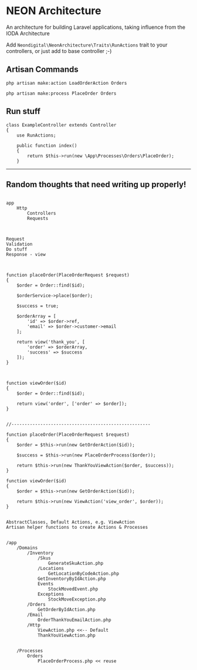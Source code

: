 # NEON Architecture
An architecture for building Laravel applications, taking influence from the IODA Architecture


Add `Neondigital\NeonArchitecture\Traits\RunActions` trait to your controllers, or just add to base controller ;-)

## Artisan Commands

```
php artisan make:action LoadOrderAction Orders

php artisan make:process PlaceOrder Orders
```

## Run stuff

```
class ExampleController extends Controller
{
    use RunActions;

    public function index()
    {
        return $this->run(new \App\Processes\Orders\PlaceOrder);
    }

```



---

## Random thoughts that need writing up properly!

```

app
    Http
        Controllers
        Requests



Request
Validation
Do stuff
Response - view



function placeOrder(PlaceOrderRequest $request)
{
    $order = Order::find($id);

    $orderService->place($order);

    $success = true;

    $orderArray = [
        'id' => $order->ref,
        'email' => $order->customer->email
    ];

    return view('thank_you', [
        'order' => $orderArray,
        'success' => $success
    ]);
}



function viewOrder($id)
{
    $order = Order::find($id);

    return view('order', ['order' => $order]);
}


//-----------------------------------------------------

function placeOrder(PlaceOrderRequest $request)
{
    $order = $this->run(new GetOrderAction($id));

    $success = $this->run(new PlaceOrderProcess($order));

    return $this->run(new ThankYouViewAction($order, $success));
}

function viewOrder($id)
{
    $order = $this->run(new GetOrderAction($id));

    return $this->run(new ViewAction('view_order', $order));
}


AbstractClasses, Default Actions, e.g. ViewAction
Artisan helper functions to create Actions & Processes


/app
    /Domains
        /Inventory
            /Skus
                GenerateSkuAction.php
            /Locations
                GetLocationByCodeAction.php
            GetInventoryByIdAction.php
            Events
                StockMovedEvent.php
            Exceptions
                StockMoveException.php
        /Orders
            GetOrderByIdAction.php
        /Email
            OrderThankYouEmailAction.php
        /Http
            ViewAction.php <<-- Default
            ThankYouViewAction.php


    /Processes
        Orders
            PlaceOrderProcess.php << reuse

```